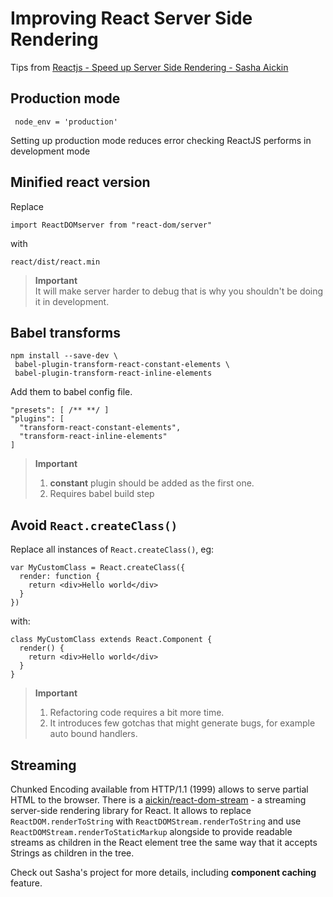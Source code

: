 # Improving React Server Side Rendering

Tips from [Reactjs - Speed up Server Side Rendering - Sasha Aickin](https://youtu.be/PnpfGy7q96U)

## Production mode

```
 node_env = 'production'
```
Setting up production mode reduces error checking ReactJS performs in development mode

## Minified react version

Replace
```
import ReactDOMserver from "react-dom/server"
```

with
```
react/dist/react.min
```

> **Important**  
> It will make server harder to debug that is why you shouldn't be doing it in development.

## Babel transforms

```
npm install --save-dev \
 babel-plugin-transform-react-constant-elements \
 babel-plugin-transform-react-inline-elements
```

Add them to babel config file.

```
"presets": [ /** **/ ]
"plugins": [
  "transform-react-constant-elements",
  "transform-react-inline-elements"
]
```
> **Important**  
> 1. **constant** plugin should be added as the first one.
> 2. Requires babel build step



## Avoid `React.createClass()`

Replace all instances of `React.createClass()`, eg:
```
var MyCustomClass = React.createClass({
  render: function {
    return <div>Hello world</div>
  }
})
```
with:
```
class MyCustomClass extends React.Component {
  render() {
    return <div>Hello world</div>
  }
}
```

> **Important**  
> 1. Refactoring code requires a bit more time.
> 2. It introduces few gotchas that might generate bugs, for example auto bound handlers.
<!-- todo: go through click method again from the video -->

## Streaming

Chunked Encoding available from HTTP/1.1 (1999) allows to serve partial HTML to the browser.
There is a [aickin/react-dom-stream](https://github.com/aickin/react-dom-stream) - a streaming server-side rendering library for React.
It allows to replace `ReactDOM.renderToString` with `ReactDOMStream.renderToString`
and use `ReactDOMStream.renderToStaticMarkup` alongside to provide readable streams
as children in the React element tree the same way that it accepts Strings as children in the tree.

Check out Sasha's project for more details, including **component caching** feature.
